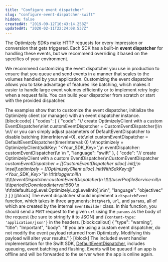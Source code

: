 ```yaml
---
title: "Configure event dispatcher"
slug: "configure-event-dispatcher-swift"
hidden: false
createdAt: "2019-09-12T16:43:14.258Z"
updatedAt: "2020-02-11T22:24:08.537Z"
---
```

The Optimizely SDKs make HTTP requests for every impression or conversion that gets triggered. Each SDK has a built-in **event dispatcher** for handling these events, but we recommend overriding it based on the specifics of your environment.

We recommend customizing the event dispatcher you use in production to ensure that you queue and send events in a manner that scales to the volumes handled by your application. Customizing the event dispatcher allows you to take advantage of features like batching, which makes it easier to handle large event volumes efficiently or to implement retry logic when a request fails. You can build your dispatcher from scratch or start with the provided dispatcher.

The examples show that to customize the event dispatcher, initialize the Optimizely client (or manager) with an event dispatcher instance.
[block:code]
{
  "codes": [
    {
      "code": "// create OptimizelyClient with a custom EventDispatcher\nlet customEventDispatcher = CustomEventDispatcher()\n \n// or you can simply adjust parameters of DefaultEventDispatcher to disable batching (timerInterval=0), etc\nlet customEventDispatcher = DefaultEventDispatcher(timerInterval: 0)    \n\noptimizely = OptimizelyClient(sdkKey: \"<Your_SDK_Key>\",\n                              eventDispatcher: customEventDispatcher)\n                              \n                              ",
      "language": "swift"
    },
    {
      "code": "// create OptimizelyClient with a custom EventDispatcher\nCustomEventDispatcher *customEventDispatcher = [[CustomEventDispatcher alloc] init];\n     \nself.optimizely = [[OptimizelyClient alloc] initWithSdkKey:@\"<Your_SDK_Key>\"\n                       \t\t\tlogger:nil\n                       \t\t\teventDispatcher:customEventDispatcher\n                       \t\t\tuserProfileService:nil\n                         \t\tperiodicDownloadInterval:5*60                       \n                       \t\t\tdefaultLogLevel:OptimizelyLogLevelInfo];\n\n",
      "language": "objectivec"
    }
  ]
}
[/block]
The event dispatcher should implement a `dispatchEvent` function, which takes in three arguments: `httpVerb`, `url`, and `params`, all of which are created by the internal `EventBuilder` class. In this function, you should send a `POST` request to the given `url` using the `params` as the body of the request (be sure to stringify it to JSON) and `{content-type: 'application/json'}` in the headers.
[block:callout]
{
  "type": "warning",
  "title": "Important",
  "body": "If you are using a custom event dispatcher, do not modify the event payload returned from Optimizely. Modifying this payload will alter your results."
}
[/block]
The included event handler implementation for the Swift SDK, [DefaultEventDispatcher](https://github.com/optimizely/swift-sdk/blob/master/Sources/Customization/DefaultEventDispatcher.swift), includes queueing, event batching and flushing. Events will be queued if an app is offline and will be forwarded to the server when the app is online again.